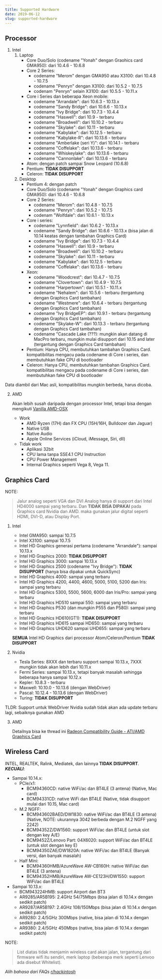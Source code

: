 ```yaml
---
title: Supported Hardware
date: 2019-06-12
slug: supported-hardware
---
```


## Processor
1. Intel
   1. Laptop
      - Core Duo/Solo (codename "Yonah" dengan Graohics card GMA950): dari 10.4.6 - 10.6.8
      - Core 2 Series:
        - codename "Merom" dengan GMA950 atau X3100: dari 10.4.8 - 10.7.5
        - codename "Penryn" dengan X3100: dari 10.5.2 - 10.7.5
        - codenam "Penryn" selain X3100: dari 10.5.5 - 10.11.x
      - Core i Series dan beberapa Xeon mobile:
        - codename "Arrandale": dari 10.6.3 - 10.13.x
        - codename "Sandy Bridge": dari 10.6.6 - 10.13.x
        - codename "Ivy Bridge": dari 10.7.3 - 10.4.4
        - codename "Haswell": dari 10.9 - terbaru
        - codename "Broadwell": dari 10.10.2 - terbaru
        - codename "Skylake": dari 10.11 - terbaru
        - codename "Kabylake": dari 10.12.5 - terbaru
        - codename "Kabylake-R": dari 10.13.6 - terbaru
        - codename "Amberlake (seri Y)": dari 10.14.1 - terbaru
        - codename "Coffelake": dari 10.13.6 - terbaru
        - codename "Whiskeylake": dari 10.13.6 - terbaru
        - codename "Cannonlake": dari 10.13.6 - terbaru
      - Atom: dengan patch sampai Snow Leopard (10.6.8)
      - Pentium: **TIDAK DISUPPORT**
      - Celeron: **TIDAK DISUPPORT**
   2. Desktop
      - Pentium 4: dengan patch
      - Core Duo/Solo (codename "Yonah" dengan Graphics card GMA950): dari 10.4.6 - 10.6.8
      - Core 2 Series:
        - codename "Merom": dari 10.4.8 - 10.7.5
        - codename "Penryn": dari 10.5.2 - 10.7.5
        - codenam "Wolfdale": dari 10.6.1 - 10.13.x
      - Core i series:
        - codename "Lynnfield": dari 10.6.2 - 10.13.x
        - codename "Sandy Bridge": dari 10.6.6 - 10.13.x (bisa jalan di 10.14 keatas dengan tambahan Graphics Card)
        - codename "Ivy Bridge": dari 10.7.3 - 10.4.4
        - codename "Haswell": dari 10.9 - terbaru
        - codename "Broadwell": dari 10.10.2 - terbaru
        - codename "Skylake": dari 10.11 - terbaru
        - codename "Kabylake": dari 10.12.5 - terbaru
        - codename "Coffelake": dari 10.13.6 - terbaru
      - Xeon:
        - codename "Woodcrest": dari 10.4.7 - 10.7.5
        - codename "Clovertown": dari 10.4.9 - 10.7.5
        - codename "Harpertown": dari 10.5.1 - 10.11.x
        - codename "Nehalem": dari 10.5.6 - terbaru (tergantung dengan Graphics Card tambahan)
        - codename "Westmere": dari 10.6.4 - terbaru (tergantung dengan Graphics Card tambahan)
        - codename "Ivy BridgeEP": dari 10.9.1 - terbaru (tergantung dengan Graphics Card tambahan)
        - codename "Skylake-W": dari 10.13.3 - terbaru (tergantung dengan Graphics Card tambahan)
        - codename "Cascade Lake (???): mungkin akan datang di MacPro terbaru, mungkin mulai disupport dari 10.15 and later (tergantung dengan Graphics Card tambahan)
      - Pentium: Hanya CPU, membutuhkan tambahan Graphics Card. kompatibilitas mengacu pada codename di Core i series, dan membutuhkan fake CPU di bootloader
      - Celeron: Hanya CPU, membutuhkan tambahan Graphics Card. kompatibilitas mengacu pada codename di Core i series, dan membutuhkan fake CPU di bootloader
  
  Data diambil dari Mac asli, kompatibilitas mungkin berbeda, harus dicoba.

2. AMD

   Akan lebih susah daripada dengan processor Intel, tetapi bisa dengan mengikuti [Vanilla AMD-OSX](https://vanilla.amd-osx.com)
   - Work
     - AMD Ryzen (17H) dan FX CPU (15H/16H, Bulldozer dan Jaguar)
     - Native USB
     - Native Audio
     - Apple Online Services (iCloud, iMessage, Siri, dll)
   - Tidak work
     - Aplikasi 32bit
     - CPU lama tanpa SSE4.1 CPU Instruction
     - CPU Power Management
     - Internal Graphics seperti Vega 8, Vega 11.


## Graphics Card

NOTE:
> Jalur analog seperti VGA dan DVI Analog hanya di support dari Intel HD4000 sampai yang terbaru. Dan **TIDAK BISA DIPAKAI** pada Graphics card Nvidia dan AMD. maka gunakan jalur digital seperti HDMI, DVI-D, atau Display Port.

1. Intel
   - Intel GMA950: sampai 10.7.5
   - Intel X3100: sampai 10.7.5
   - Intel HD Graphics generasi pertama (codename "Arrandale"): sampai 10.13.x
   - Intel HD Graphics 2000: **TIDAK DISUPPORT**
   - Intel HD Graphics 3000: sampai 10.13.x
   - Intel HD Graphics 2500 (codename "Ivy Bridge"): **TIDAK DISUPPORT** (hanya bisa dipakai untuk QuickSync)
   - Intel HD Graphics 4000: sampai yang terbaru
   - Intel HD Graphics 4200, 4400, 4600, 5000, 5100, 5200 dan Iris: sampai yang terbaru
   - Intel HD Graphics 5300, 5500, 5600, 6000 dan Iris/Pro: sampai yang terbaru
   - Intel HD Graphics HD510 sampai 550: sampai yang terbaru
   - Intel HD Graphics P530 (dan mungkin P555 dan P580): sampai yang terbaru
   - Intel HD Graphics HD610(GT1): **TIDAK DISUPPORT**
   - Intel HD Graphics HD615 sampai HD650: sampai yang terbaru
   - Intel HD Graphics UHD620 sampai UHD655: sampai yang terbaru
   
   **SEMUA** Intel HD Graphics dari processor Atom/Celeron/Pentium **TIDAK DISUPPORT**

2. Nvidia
   - Tesla Series: 8XXX dan terbaru support sampai 10.13.x, 7XXX mungkin tidak akan lebih dari 10.11.x
   - Fermi Series: sampai 10.13.x, tetapi banyak masalah sehingga beberapa hanya sampai 10.12.x
   - Kepler: 10.8.3 - terbaru
   - Maxwell: 10.10.0 - 10.13.6 (dengan WebDriver)
   - Pascal: 10.12.4 - 10.13.6 (dengan WebDriver)
   - Turing: **TIDAK DISUPPORT**

  TLDR: Support untuk WebDriver Nvidia sudah tidak akan ada update terbaru lagi, sebaiknya gunakan AMD

3. AMD

    Detailnya bisa ke thread ini [Radeon Compatibility Guide - ATI/AMD Graphics Card](https://www.tonymacx86.com/threads/radeon-compatibility-guide-ati-amd-graphics-cards.171291/)
    <!-- TODO: alih bahasa dan sesuaikan dengan format diatas dan tambah beberapa card yang belum di cover diatas -->


## Wireless Card

INTEL, REALTEK, Ralink, Mediatek, dan lainnya **TIDAK DISUPPORT**. ***KECUALI***:
- Sampai 10.14.x:
  - PCIe/x1: 
    - BCM94360CD: native WiFi/ac dan BT4LE (3 antena) (Native, Mac card)
    - BCM94331CD: native WiFi dan BT4LE (Native, tidak disupport mulai dari 10.15, Mac card)
  - M.2 NGFF:
    - BCM943602BAED/DW1830: native WiFi/ac dan BT4LE (3 antena) (Native, NOTE: ukurannya 3042 berbeda dengan M.2 NGFF yang 2242)
    - BCM94352Z/DW1560: support WiFi/ac dan BT4LE (untuk slot dengan key A/E)
    - BCM9452Z/Lenovo Part: 04X6020: support WiFi/ac dan BT4LE (untuk slot dengan key E)
    - BCM94350ZAE/DW1820A: native WiFi/ac dan BT4LE (Banyak versi, dan banyak masalah)
  - Half Mini: 
    - BCM94360HMB/AzureWave AW-CB160H: native WiFi/ac dan BT4LE (3 antena)
    - BCM94352HMB/AzureWave AW-CE123H/DW1550: support WiFi/ac dan BT4LE
- Sampai 10.13.x:
  - BCM943224HMB: support Airport dan BT3
  - AR9285/AR5B195: 2.4GHz 54/75Mbps (bisa jalan di 10.14.x dengan sedikit patch)
  - AR9287/AR5B197: 2.4GHz 108/150Mbps (bisa jalan di 10.14.x dengan sedikit patch)
  - AR9280: 2.4/5GHz 300Mbps (native, bisa jalan di 10.14.x dengan sedikit patch)
  - AR9380: 2.4/5GHz 450Mbps (native, bisa jalan di 10.14.x dengan sedikit patch)

NOTE:
> List diatas tidak menjamin wireless card akan jalan, tergantung dari firmware wifi itu sendiri, merk laptop (beberapa merk seperti Lenvoo ada disebut Whitelist).

*Alih bahasa dari FAQs [r/hackintosh](https://www.reddit.com/r/hackintosh/wiki/faq)*